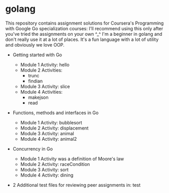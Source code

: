 # golang

This repository contains assignment solutions for Coursera's Programming with Google Go specialization courses:
I'll recommend using this only after you've tried the assignments on your own ^_^
I'm a beginner in golang and don't really use it at a lot of places.
It's a fun language with a lot of utility and obviously we love OOP.

- Getting started with Go
    - Module 1 Activity: hello
    - Module 2 Activities:
        - trunc
        - findian
    - Module 3 Activity: slice
    - Module 4 Activities:
        - makejson
        - read

- Functions, methods and interfaces in Go
    - Module 1 Activity: bubblesort
    - Module 2 Activity: displacement
    - Module 3 Activity: animal
    - Module 4 Activity: animal2

- Concurrency in Go
    - Module 1 Activity was a definition of Moore's law
    - Module 2 Activity: raceCondition
    - Module 3 Activity: sort
    - Module 4 Activity: dining

- 2 Additional test files for reviewing peer assignments in: test
